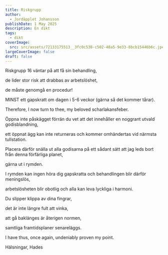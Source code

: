 ```yaml
---
title: Riskgrupp
author:
  - Jordäpplet Johansson
publishDate: 1 May 2025
description: En dikt
tags:
  - dikt
coverImage:
  src: src/assets/72133175513__3fc0c538-c502-48a5-9e33-8bcb15446b6c.jpeg
largeCoverImage: false
draft: false
---
```

Riskgrupp 16 väntar på att få sin behandling,

de lider stor risk att drabbas av arbetslöshet,

de måste genomgå en procedur!

MINST ett gapskratt om dagen i 5-6 veckor (gärna så det kommer tårar).

Therefore, I now turn to thee, my beloved scharlakansfeber.

Öppna inte påskägget förrän du vet att det innehåller en noggrant utvald godisblandning, 

ett öppnat ägg kan inte returneras och kommer omhändertas vid närmsta tullstation.

Placera därför snälla ut alla godisarna på ett sådant sätt att jag leds bort från denna förfärliga planet,

gärna ut i rymden.

I rymden kan ingen höra dig gapskratta och behandlingen blir därför meningslös,

arbetslösheten blir obotlig och alla kan leva lyckliga i harmoni.

Du slipper klippa av dina fingrar,

det är inte längre fult att vinka,

att gå baklänges är återigen normen,

samtliga framtidsplaner senareläggs. 

I have thus, once again, undeniably proven my point.

Hälsningar, Hades
